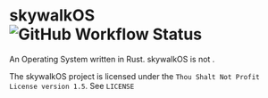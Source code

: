# skywalkOS ![GitHub Workflow Status](https://img.shields.io/github/actions/workflow/status/ChefKissInc/skywalkOS/main.yml?branch=master&logo=github&style=for-the-badge)

An Operating System written in Rust. skywalkOS is not <insert other operating system name here>.

The skywalkOS project is licensed under the `Thou Shalt Not Profit License version 1.5`. See `LICENSE`
